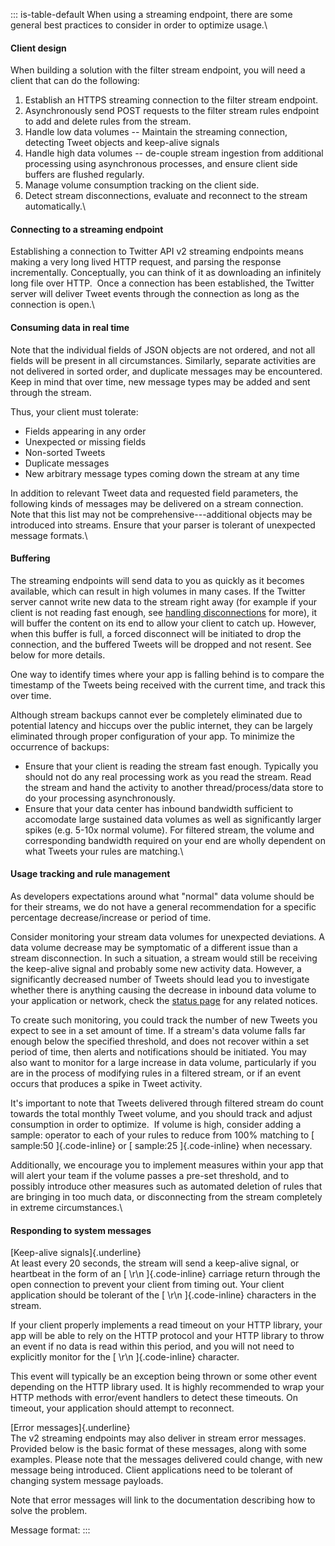 ::: is-table-default
When using a streaming endpoint, there are some general best practices
to consider in order to optimize usage.\

#### Client design

When building a solution with the filter stream endpoint, you will need
a client that can do the following:

1.  Establish an HTTPS streaming connection to the filter stream
    endpoint.
2.  Asynchronously send POST requests to the filter stream rules
    endpoint to add and delete rules from the stream.
3.  Handle low data volumes -- Maintain the streaming connection,
    detecting Tweet objects and keep-alive signals
4.  Handle high data volumes -- de-couple stream ingestion from
    additional processing using asynchronous processes, and ensure
    client side buffers are flushed regularly.
5.  Manage volume consumption tracking on the client side.
6.  Detect stream disconnections, evaluate and reconnect to the stream
    automatically.\

#### Connecting to a streaming endpoint

Establishing a connection to Twitter API v2 streaming endpoints means
making a very long lived HTTP request, and parsing the response
incrementally. Conceptually, you can think of it as downloading an
infinitely long file over HTTP.  Once a connection has been established,
the Twitter server will deliver Tweet events through the connection as
long as the connection is open.\

#### Consuming data in real time

Note that the individual fields of JSON objects are not ordered, and not
all fields will be present in all circumstances. Similarly, separate
activities are not delivered in sorted order, and duplicate messages may
be encountered. Keep in mind that over time, new message types may be
added and sent through the stream.

Thus, your client must tolerate:

-   Fields appearing in any order
-   Unexpected or missing fields
-   Non-sorted Tweets
-   Duplicate messages
-   New arbitrary message types coming down the stream at any time

In addition to relevant Tweet data and requested field parameters, the
following kinds of messages may be delivered on a stream connection.
Note that this list may not be comprehensive---additional objects may be
introduced into streams. Ensure that your parser is tolerant of
unexpected message formats.\

#### Buffering

The streaming endpoints will send data to you as quickly as it becomes
available, which can result in high volumes in many cases. If the
Twitter server cannot write new data to the stream right away (for
example if your client is not reading fast enough, see [handling
disconnections](/en/docs/twitter-api/tweets/filtered-stream/integrate/handling-disconnections.html)
for more), it will buffer the content on its end to allow your client to
catch up. However, when this buffer is full, a forced disconnect will be
initiated to drop the connection, and the buffered Tweets will be
dropped and not resent. See below for more details.

One way to identify times where your app is falling behind is to compare
the timestamp of the Tweets being received with the current time, and
track this over time.

Although stream backups cannot ever be completely eliminated due to
potential latency and hiccups over the public internet, they can be
largely eliminated through proper configuration of your app. To minimize
the occurrence of backups:

-   Ensure that your client is reading the stream fast enough. Typically
    you should not do any real processing work as you read the stream.
    Read the stream and hand the activity to another thread/process/data
    store to do your processing asynchronously.
-   Ensure that your data center has inbound bandwidth sufficient to
    accomodate large sustained data volumes as well as significantly
    larger spikes (e.g. 5-10x normal volume). For filtered stream, the
    volume and corresponding bandwidth required on your end are wholly
    dependent on what Tweets your rules are matching.\

#### Usage tracking and rule management

As developers expectations around what "normal" data volume should be
for their streams, we do not have a general recommendation for a
specific percentage decrease/increase or period of time.

Consider monitoring your stream data volumes for unexpected deviations.
A data volume decrease may be symptomatic of a different issue than a
stream disconnection. In such a situation, a stream would still be
receiving the keep-alive signal and probably some new activity data.
However, a significantly decreased number of Tweets should lead you to
investigate whether there is anything causing the decrease in inbound
data volume to your application or network, check the [status
page](https://api.twitterstat.us/) for any related notices.

To create such monitoring, you could track the number of new Tweets you
expect to see in a set amount of time. If a stream's data volume falls
far enough below the specified threshold, and does not recover within a
set period of time, then alerts and notifications should be initiated.
You may also want to monitor for a large increase in data volume,
particularly if you are in the process of modifying rules in a filtered
stream, or if an event occurs that produces a spike in Tweet activity.

It\'s important to note that Tweets delivered through filtered stream do
count towards the total monthly Tweet volume, and you should track and
adjust consumption in order to optimize.  If volume is high, consider
adding a sample: operator to each of your rules to reduce from 100%
matching to [ sample:50 ]{.code-inline} or [ sample:25 ]{.code-inline}
when necessary.

Additionally, we encourage you to implement measures within your app
that will alert your team if the volume passes a pre-set threshold, and
to possibly introduce other measures such as automated deletion of rules
that are bringing in too much data, or disconnecting from the stream
completely in extreme circumstances.\

#### Responding to system messages

[Keep-alive signals]{.underline}\
At least every 20 seconds, the stream will send a keep-alive signal, or
heartbeat in the form of an [ \\r\\n ]{.code-inline} carriage return
through the open connection to prevent your client from timing out. Your
client application should be tolerant of the [ \\r\\n ]{.code-inline}
characters in the stream.

If your client properly implements a read timeout on your HTTP library,
your app will be able to rely on the HTTP protocol and your HTTP library
to throw an event if no data is read within this period, and you will
not need to explicitly monitor for the [ \\r\\n ]{.code-inline}
character.

This event will typically be an exception being thrown or some other
event depending on the HTTP library used. It is highly recommended to
wrap your HTTP methods with error/event handlers to detect these
timeouts. On timeout, your application should attempt to reconnect.

[Error messages]{.underline}\
The v2 streaming endpoints may also deliver in stream error messages.
Provided below is the basic format of these messages, along with some
examples. Please note that the messages delivered could change, with new
message being introduced. Client applications need to be tolerant of
changing system message payloads.

Note that error messages will link to the documentation describing how
to solve the problem.

Message format:
:::
